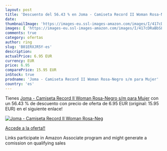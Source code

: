 ```yaml
---
layout: post
title: 'Descuento del 56.43 % en Joma - Camiseta Record II Woman Rosa-Neg'
date: 
thumbnailImage: 'https://images-eu.ssl-images-amazon.com/images/I/417cDRaBbSL._SL200_.jpg'
images: [ 'https://images-eu.ssl-images-amazon.com/images/I/417cDRaBbSL._SL200_.jpg' ]
comments: true
category: ofertas
author: ring
slug: 'B01ERXJR5Y-es'
description:
actualPrice: 6.95 EUR
currency: EUR
price: 6.95
comparePrice: 15.95 EUR
inStock: true
prodname: 'Joma - Camiseta Record II Woman Rosa-Negro s/m para Mujer'
country: 'es'
---
```


Tienes [Joma - Camiseta Record II Woman Rosa-Negro s/m para Mujer](https://www.amazon.es/dp/B01ERXJR5Y/?tag=tolees-21) con un 56.43 % de descuento con precio de oferta de 6.95 EUR (original: 15.95 EUR) en el siguiente enlace!

[![Joma - Camiseta Record II Woman Rosa-Neg](https://images-eu.ssl-images-amazon.com/images/I/417cDRaBbSL._SL200_.jpg)](https://www.amazon.es/dp/B01ERXJR5Y/?tag=tolees-21)

[Accede a la oferta!!](https://www.amazon.es/dp/B01ERXJR5Y/?tag=tolees-21)

Links participate in Amazon Associate program and might generate a comission on qualifying sales


